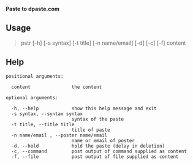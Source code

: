 **Paste to dpaste.com**

Usage
-----
> pstr [-h] [-s syntax] [-t title] [-n name/email] [-d] [-c] [-f] content

Help
----

    positional arguments:

      content               the content

    optional arguments:

      -h, --help            show this help message and exit  
      -s syntax, --syntax syntax  
                            syntax of the paste  
      -t title, --title title  
                            title of paste  
      -n name/email , --poster name/email   
                            name or email of poster  
      -d, --hold            hold the paste (delay in deletion)  
      -c, --command         post output of command supplied as content  
      -f, --file            post output of file supplied as content  


